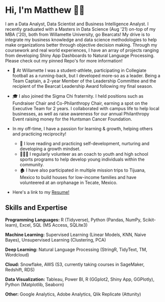 # Hi, I'm Matthew 👋🏼

I am a Data Analyst, Data Scientist and Business Intelligence Analyst. I recently graduated with a Masters in Data Science (Aug '21) on-top of my MBA ('20), both from Willamette University, go Bearcats! My drive is to integrate my business knowledge and data science methodologies to help make organizations better through objective decision making. Through my coursework and real world experiences, I have an array of projects ranging from developing Shiny App Dashboards to Natural Language Processing. Please check out my pinned Repo's for more information! 


* 🏈 At Willamette I was a student-athlete, participating in Collegiate football as a running-back, but I developed more-so as a leader. Being a Team Captain, a 2-year Member of the Leadership Committee and the recipient of the Bearcat Leadership Award following my final season.

* 🎓 I also joined the Sigma Chi fraternity. I held positions such as Fundraiser Chair and Co-Philanthropy Chair, earning a spot on the Executive Team for 2 years. I collaborated   with campus life to help local businesses, as well as raise awareness for our annual Philanthropy Event raising money for the Huntsman Cancer Foundation.


* In my off-time, I have a passion for learning & growth, helping others and practicing reciprocity! 
  * 🌱 I love reading and practicing self-development, nurturing and developing a growth mindset.
  * 👨🏼‍🏫 I regularly volunteer as an coach to youth and high school sports programs to help develop young individuals within the community.
  * 🏚️ I have also participated in multiple mission trips to Tijuana, Mexico to build houses for low-income families and have volunteered at an orphanage in Tecate, Mexico.

* Here's a link to my [Resume!](https://docs.google.com/document/d/1gw_gBMmj1hvEuuvwwN1rY_L9KkJGXKCq/edit?usp=sharing&ouid=109225830212151466913&rtpof=true&sd=true)


## Skills and Expertise

**Programming Languages:** R (Tidyverse), Python (Pandas, NumPy, Scikit-learn), Excel, SQL (MS Access, SQLite3)

**Machine Learning:** Supervised Learning (Linear Models, KNN, Naive Bayes), Unsupervised Learning (Clustering, PCA)

**Deep Learning:** Natural Language Processing (StringR, TidyText, TM, Wordcloud)

**Cloud:** Snowflake, AWS (S3, currently taking courses in SageMaker, Redshift, RDS)

**Data Visualization:** Tableau, Power BI, R (GGplot2, Shiny App, GGPlotly), Python (Matplotlib, Seaborn)

**Other:** Google Analytics, Adobe Analytics, Qlik Replicate (Attunity)
